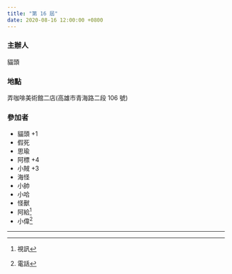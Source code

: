 ```yaml
---
title: "第 16 屆"
date: 2020-08-16 12:00:00 +0800
---
```


### 主辦人

貓頭

### 地點

弄咖啡美術館二店(高雄市青海路二段 106 號)

### 參加者

+ 貓頭 +1
+ 假死
+ 思瑜
+ 阿標 +4
+ 小賊 +3
+ 海怪
+ 小帥
+ 小哈
+ 怪獸
+ 阿給[^1]
+ 小偉[^2]

----
[^1]: 視訊
[^2]: 電話